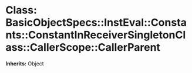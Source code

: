 # Class: BasicObjectSpecs::InstEval::Constants::ConstantInReceiverSingletonClass::CallerScope::CallerParent
**Inherits:** Object
    




